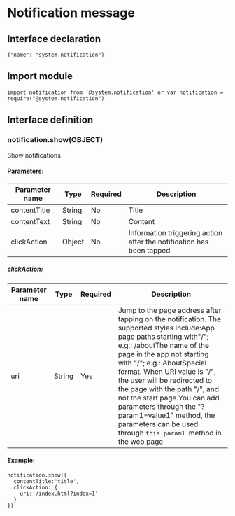 # Notification message

## Interface declaration

```
{"name": "system.notification"}
```

## Import module

```
import notification from '@system.notification' or var notification = require("@system.notification")
```

## Interface definition

### notification.show(OBJECT)

Show notifications

#### Parameters:

| Parameter name | Type   | Required | Description                              |
| -------------- | ------ | -------- | ---------------------------------------- |
| contentTitle   | String | No       | Title                                    |
| contentText    | String | No       | Content                                  |
| clickAction    | Object | No       | Information triggering action after the notification has been tapped |

##### clickAction:

| Parameter name | Type   | Required | Description                              |
| -------------- | ------ | -------- | ---------------------------------------- |
| uri            | String | Yes      | Jump to the page address after tapping on the notification. The supported styles include:App page paths starting with"/"; e.g.: /aboutThe name of the page in the app not starting with "/"; e.g.: AboutSpecial format. When URI value is "/", the user will be redirected to the page with the path "/", and not the start page.You can add parameters through the "?param1=value1" method, the parameters can be used through `this.param1 `method in the web page |

#### Example:

```
notification.show({
  contentTitle:'title',
  clickAction: {
    uri:'/index.html?index=1'
  }
})
```
